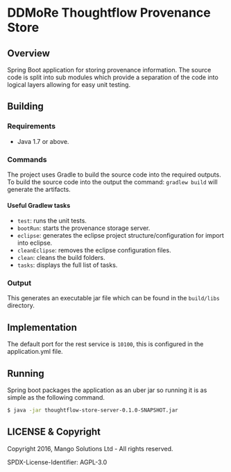 # DDMoRe Thoughtflow Provenance Store

## Overview
Spring Boot application for storing provenance information. The source code is
split into sub modules which provide a separation of the code into logical
layers allowing for easy unit testing.

## Building
### Requirements
* Java 1.7 or above.

### Commands
The project uses Gradle to build the source code into the required outputs. To
build the source code into the output the command: `gradlew build` will
generate the artifacts.

#### Useful Gradlew tasks
* `test`: runs the unit tests.
* `bootRun`: starts the provenance storage server.
* `eclipse`: generates the eclipse project structure/configuration for import into eclipse.
* `cleanEclipse`: removes the eclipse configuration files.
* `clean`: cleans the build folders.
* `tasks`: displays the full list of tasks.

### Output
This generates an executable jar file which can be found in the `build/libs`
directory.

## Implementation
The default port for the rest service is `10100`, this is configured in the
application.yml file.

## Running
Spring boot packages the application as an uber jar so running it is as simple
as the following command.
```sh
$ java -jar thoughtflow-store-server-0.1.0-SNAPSHOT.jar
```

## LICENSE & Copyright

Copyright 2016, Mango Solutions Ltd - All rights reserved.

SPDX-License-Identifier:   AGPL-3.0
